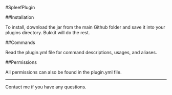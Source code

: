#SpleefPlugin

##Installation

To install, download the jar from the main Github folder and save it into your plugins directory. Bukkit will do the rest.

##Commands

Read the plugin.yml file for command descriptions, usages, and aliases.

##Permissions

All permissions can also be found in the plugin.yml file.

***

Contact me if you have any questions.